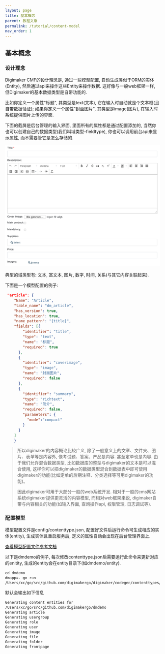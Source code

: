 ```yaml
---
layout: page
title: 基本概念
parent: 教程文章
permalink: /tutorial/content-model
nav_order: 1
---
```


## 基本概念


### 设计理念
Digimaker CMF的设计理念是, 通过一些模型配置, 自动生成类似于ORM的实体(Entity), 然后通过api来操作这些Entity来操作数据. 这好像与一般web框架一样, 但Digimaker的基本数据类型是自带功能的. 

比如你定义一个属性"标题", 其类型是text(文本), 它在输入时自动就是个文本框(且自带数据验证); 如果你定义一个属性"封面图片", 其类型是image(图片), 在输入时系统提供图片上传的界面. 

下面的截屏是后台管理的输入界面, 里面所有的属性都是通过配置添加的, 当然你也可以创建自己的数据类型(我们叫域类型-fieldtype), 你也可以调用前台api来显示属性, 而不需要管它是怎么存储的.


<img src="./eui-input.png" width="700px" />


典型的域类型有: 文本, 富文本, 图片, 数字, 时间, 关系(与其它内容关联起来).

下面是一个模型配置的例子:

```json
 "article": {
    "Name": "Article",
    "table_name": "dm_article",
    "has_version": true,
    "has_location": true,
    "name_pattern": "{title}",
    "fields": [{
        "identifier": "title",
        "type": "text",
        "name": "标题",
        "required": true
      },
      {
        "identifier": "coverimage",
        "type": "image",
        "name": "封面图片",
        "required": false
      },
      {
        "identifier": "summary",
        "type": "richtext",
        "name": "简介",
        "required": false,
        "parameters": {
          "mode":"compact"
        }
      }
    ]
    }
```

>所以digimaker的内容概论比较广义, 除了一般意义上的文章、文件夹、图片、表单等是内容外, 像考试题、答案、产品是内容. 甚至定单也是内容. 由于我们允许混合数据类型, 比如数据库的整型与digimaker的文本是可以混合使用, 这样你可以把digimaker的数据类型混合到数据表中即可使用digimaker的功能(比如定单的后期注释、分类选择等可用digimaker的功能)。
>
>因此digimaker可用于大部分一般的web系统开发. 相对于一般的cms网站系统digimaker提供更灵活的内容模型, 而相对web框架来说, digimaker自带与内容相关的功能(如输入界面, 查询操作api, 权限管理, 日志调试等).


### 配置模型

模型配置文件是config/contenttype.json, 配置好文件后运行命令可生成相应的实体(entity), 生成实体且重启服务后, 定义的属性自动会出现在后台管理界面上.

[查看模型配置文件参考文档](../references/contenttype)

以下是dmdemo的例子, 每次修改contenttype.json后需要运行此命令来更新对应的enitity, 生成的entity会在entity目录下(如dmdemo/entity).

```
cd dmdemo
dmapp=. go run /Users/xc/go/src/github.com/digimakergo/digimaker/codegen/contenttypes/gen.go
```

默认会输出如下信息

```
Generating content entities for /Users/xc/go/src/github.com/digimakergo/dmdemo
Generating article
Generating usergroup
Generating role
Generating user
Generating image
Generating file
Generating folder
Generating frontpage
```

